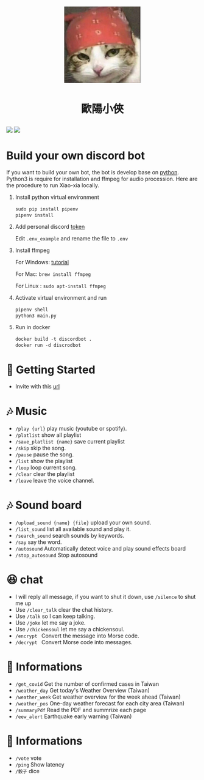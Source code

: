 

# <p align="center"><img src="https://github.com/OuYangMinOa/Xiao-Xia/blob/main/icon.png" width = '200' height="200" ></img> </p>

# <p align="center">歐陽小俠</p>
![](https://img.shields.io/github/pipenv/locked/dependency-version/ncuphysics/hack_bot/py-cord)
![](https://img.shields.io/bower/l/mi)

# Build your own discord bot        

If you want to build your own bot, the bot is develop base on [python](https://www.python.org). Python3 is require for installation and ffmpeg for audio procession. Here are the procedure to run Xiao-xia locally.

1. Install python virtual environment
    ```shell
    sudo pip install pipenv
    pipenv install
    ```
2. Add personal discord [token](https://discord.com/developers/docs/topics/oauth2) 

	Edit  `.env_example` and rename the file to `.env`
    
3. Install ffmpeg

	For Windows: [tutorial](https://blog.gregzaal.com/how-to-install-ffmpeg-on-windows/)

	For Mac: `brew install ffmpeg`

    For Linux : `sudo apt-install ffmpeg`

4. Activate virtual environment and run
    ```shell
    pipenv shell
    python3 main.py
    ```
5. Run in docker
    ```
    docker build -t discordbot .
    docker run -d discrodbot
    ```

# :rocket: Getting Started

* Invite with this [url](https://discord.com/api/oauth2/authorize?client_id=851419786465771520&permissions=8&scope=bot%20applications.commands)

# :notes: Music

* `/play {url}`  play music (youtube or spotify).
* `/platlist` show all playlist
* `/save_platlist {name}` save current playlist
* `/skip`  skip the song.
* `/pause`  pause the song.
* `/list`  show the playlist
* `/loop`  loop current song.
* `/clear`   clear the playlist
* `/leave`  leave the voice channel.

# :notes: Sound board
* `/upload_sound {name} {file}`  upload your own sound.
* `/list_sound`  list all available sound and play it.
* `/search_sound`  search sounds by keywords.
* `/say`  say the word.
* `/autosound` Automatically detect voice and play sound effects board
* `/stop_autosound` Stop autosound

# :laughing: chat
* I will reply all message, if you want to shut it down, use `/silence` to shut me up
* Use `/clear_talk`  clear the chat history.
* Use `/talk` so I can keep talking.
* Use `/joke`  let me say a joke.
* Use `/chickensoul`  let me say a chickensoul.
* `/encrypt ` Convert the message into Morse code.
* `/decrypt ` Convert Morse code into messages.


# :bookmark_tabs: Informations
* `/get_covid` Get the number of confirmed cases in Taiwan
* `/weather_day` Get today's Weather Overview (Taiwan)
* `/weather_week` Get weather overview for the week ahead (Taiwan)
* `/weather_pos` One-day weather forecast for each city area (Taiwan)
* `/summaryPdf` Read the PDF and summrize each page
* `/eew_alert` Earthquake early warning (Taiwan)


# :bookmark_tabs: Informations
* `/vote` vote
* `/ping` Show latency
* `/骰子` dice
